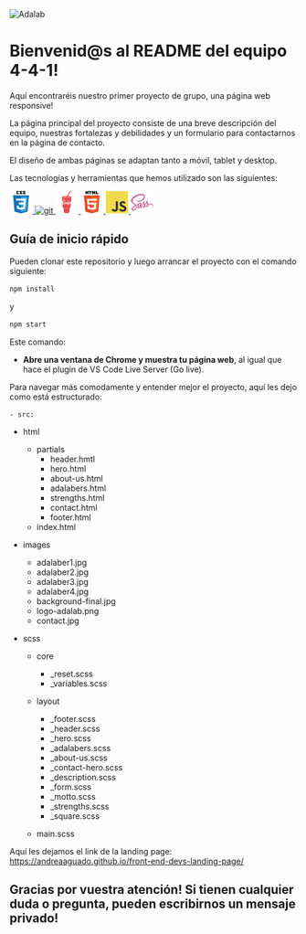 ![Adalab](https://beta.adalab.es/resources/images/adalab-logo-155x61-bg-white.png)

# Bienvenid@s al README del equipo 4-4-1!

Aquí encontraréis nuestro primer proyecto de grupo, una página web responsive!

La página principal del proyecto consiste de una breve descripción del equipo, nuestras fortalezas y debilidades y un formulario para contactarnos en la página de contacto.

El diseño de ambas páginas se adaptan tanto a móvil, tablet y desktop.

Las tecnologías y herramientas que hemos utilizado son las siguientes:

<p> <a href="https://www.w3schools.com/css/" target="_blank"> <img src="https://raw.githubusercontent.com/devicons/devicon/master/icons/css3/css3-original-wordmark.svg" alt="css3" width="40" height="40"/> </a> <a href="https://git-scm.com/" target="_blank"> <img src="https://www.vectorlogo.zone/logos/git-scm/git-scm-icon.svg" alt="git" width="40" height="40"/> </a> <a href="https://gulpjs.com" target="_blank"> <img src="https://raw.githubusercontent.com/devicons/devicon/master/icons/gulp/gulp-plain.svg" alt="gulp" width="40" height="40"/> </a> <a href="https://www.w3.org/html/" target="_blank"> <img src="https://raw.githubusercontent.com/devicons/devicon/master/icons/html5/html5-original-wordmark.svg" alt="html5" width="40" height="40"/> </a> <a href="https://developer.mozilla.org/en-US/docs/Web/JavaScript" target="_blank"> <img src="https://raw.githubusercontent.com/devicons/devicon/master/icons/javascript/javascript-original.svg" alt="javascript" width="40" height="40"/> </a> <a href="https://sass-lang.com" target="_blank"> <img src="https://raw.githubusercontent.com/devicons/devicon/master/icons/sass/sass-original.svg" alt="sass" width="40" height="40"/> </a> </p>

## Guía de inicio rápido

Pueden clonar este repositorio y luego arrancar el proyecto con el comando siguiente:

```bash
npm install
```

y

```bash
npm start
```

Este comando:

- **Abre una ventana de Chrome y muestra tu página web**, al igual que hace el plugin de VS Code Live Server (Go live).

Para navegar más comodamente y entender mejor el proyecto, aquí les dejo como está estructurado:

    - src:

  - html

    - partials
      - header.hmtl
      - hero.html
      - about-us.html
      - adalabers.html
      - strengths.html
      - contact.html
      - footer.html
    - index.html

  - images

    - adalaber1.jpg
    - adalaber2.jpg
    - adalaber3.jpg
    - adalaber4.jpg
    - background-final.jpg
    - logo-adalab.png
    - contact.jpg
    

  - scss

    - core

      - \_reset.scss
      - \_variables.scss

    - layout

      - \_footer.scss 
      - \_header.scss
      - \_hero.scss
      - \_adalabers.scss 
      - \_about-us.scss
      - \_contact-hero.scss
      - \_description.scss
      - \_form.scss
      - \_motto.scss
      - \_strengths.scss
      - \_square.scss
      
        
    - main.scss

Aquí les dejamos el link de la landing page: https://andreaaguado.github.io/front-end-devs-landing-page/

## Gracias por vuestra atención! Si tienen cualquier duda o pregunta, pueden escribirnos un mensaje privado! 
